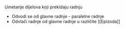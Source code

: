 Umetanje dijelova koji prekidaju radnju
- Odvodi se od glavne radnje - paralelne radnje
- Odvlači radnje od glavne radnje u različite [[Epizoda]]